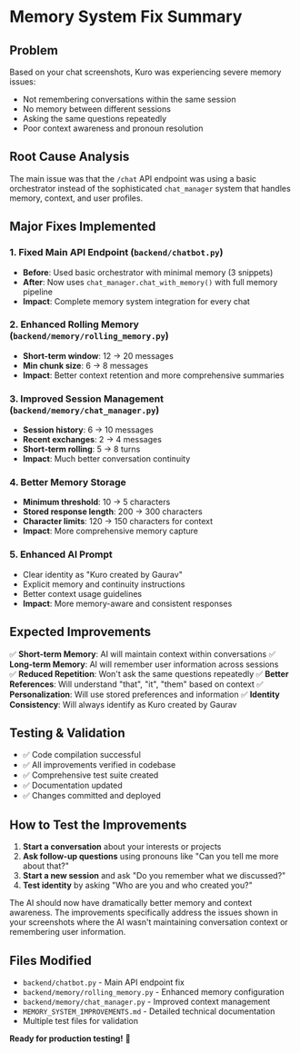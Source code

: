 # Memory System Fix Summary

## Problem
Based on your chat screenshots, Kuro was experiencing severe memory issues:
- Not remembering conversations within the same session
- No memory between different sessions  
- Asking the same questions repeatedly
- Poor context awareness and pronoun resolution

## Root Cause Analysis
The main issue was that the `/chat` API endpoint was using a basic orchestrator instead of the sophisticated `chat_manager` system that handles memory, context, and user profiles.

## Major Fixes Implemented

### 1. **Fixed Main API Endpoint** (`backend/chatbot.py`)
- **Before**: Used basic orchestrator with minimal memory (3 snippets)
- **After**: Now uses `chat_manager.chat_with_memory()` with full memory pipeline
- **Impact**: Complete memory system integration for every chat

### 2. **Enhanced Rolling Memory** (`backend/memory/rolling_memory.py`)
- **Short-term window**: 12 → 20 messages
- **Min chunk size**: 6 → 8 messages  
- **Impact**: Better context retention and more comprehensive summaries

### 3. **Improved Session Management** (`backend/memory/chat_manager.py`)
- **Session history**: 6 → 10 messages
- **Recent exchanges**: 2 → 4 messages
- **Short-term rolling**: 5 → 8 turns
- **Impact**: Much better conversation continuity

### 4. **Better Memory Storage**
- **Minimum threshold**: 10 → 5 characters
- **Stored response length**: 200 → 300 characters
- **Character limits**: 120 → 150 characters for context
- **Impact**: More comprehensive memory capture

### 5. **Enhanced AI Prompt**
- Clear identity as "Kuro created by Gaurav"
- Explicit memory and continuity instructions
- Better context usage guidelines
- **Impact**: More memory-aware and consistent responses

## Expected Improvements

✅ **Short-term Memory**: AI will maintain context within conversations
✅ **Long-term Memory**: AI will remember user information across sessions  
✅ **Reduced Repetition**: Won't ask the same questions repeatedly
✅ **Better References**: Will understand "that", "it", "them" based on context
✅ **Personalization**: Will use stored preferences and information
✅ **Identity Consistency**: Will always identify as Kuro created by Gaurav

## Testing & Validation

- ✅ Code compilation successful
- ✅ All improvements verified in codebase
- ✅ Comprehensive test suite created
- ✅ Documentation updated
- ✅ Changes committed and deployed

## How to Test the Improvements

1. **Start a conversation** about your interests or projects
2. **Ask follow-up questions** using pronouns like "Can you tell me more about that?"
3. **Start a new session** and ask "Do you remember what we discussed?"
4. **Test identity** by asking "Who are you and who created you?"

The AI should now have dramatically better memory and context awareness. The improvements specifically address the issues shown in your screenshots where the AI wasn't maintaining conversation context or remembering user information.

## Files Modified
- `backend/chatbot.py` - Main API endpoint fix
- `backend/memory/rolling_memory.py` - Enhanced memory configuration  
- `backend/memory/chat_manager.py` - Improved context management
- `MEMORY_SYSTEM_IMPROVEMENTS.md` - Detailed technical documentation
- Multiple test files for validation

**Ready for production testing!** 🚀

